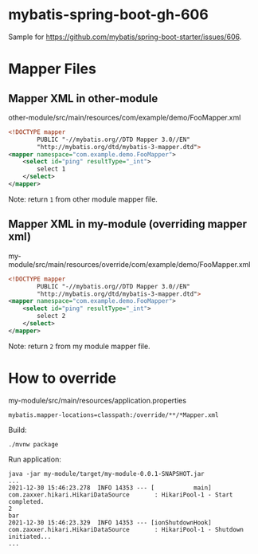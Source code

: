 # mybatis-spring-boot-gh-606

Sample for https://github.com/mybatis/spring-boot-starter/issues/606.

# Mapper Files

## Mapper XML in other-module

other-module/src/main/resources/com/example/demo/FooMapper.xml

```xml
<!DOCTYPE mapper
        PUBLIC "-//mybatis.org//DTD Mapper 3.0//EN"
        "http://mybatis.org/dtd/mybatis-3-mapper.dtd">
<mapper namespace="com.example.demo.FooMapper">
    <select id="ping" resultType="_int">
        select 1
    </select>
</mapper>
```

Note: return `1` from other module mapper file.

## Mapper XML in my-module (overriding mapper xml)

my-module/src/main/resources/override/com/example/demo/FooMapper.xml

```xml
<!DOCTYPE mapper
        PUBLIC "-//mybatis.org//DTD Mapper 3.0//EN"
        "http://mybatis.org/dtd/mybatis-3-mapper.dtd">
<mapper namespace="com.example.demo.FooMapper">
    <select id="ping" resultType="_int">
        select 2
    </select>
</mapper>
```

Note: return `2` from my module mapper file.

# How to override

my-module/src/main/resources/application.properties

```properties
mybatis.mapper-locations=classpath:/override/**/*Mapper.xml
```

Build:

```
./mvnw package
```

Run application:

```
java -jar my-module/target/my-module-0.0.1-SNAPSHOT.jar 
...
2021-12-30 15:46:23.278  INFO 14353 --- [           main] com.zaxxer.hikari.HikariDataSource       : HikariPool-1 - Start completed.
2
bar
2021-12-30 15:46:23.329  INFO 14353 --- [ionShutdownHook] com.zaxxer.hikari.HikariDataSource       : HikariPool-1 - Shutdown initiated...
...
```
